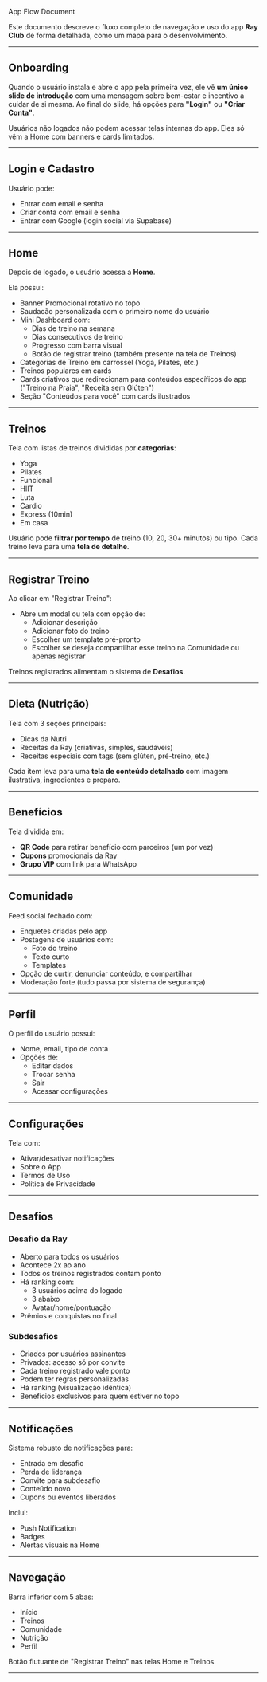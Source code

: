 App Flow Document

Este documento descreve o fluxo completo de navegação e uso do app **Ray Club** de forma detalhada, como um mapa para o desenvolvimento.

---

## Onboarding

Quando o usuário instala e abre o app pela primeira vez, ele vê **um único slide de introdução** com uma mensagem sobre bem-estar e incentivo a cuidar de si mesma. Ao final do slide, há opções para **"Login"** ou **"Criar Conta"**.

Usuários não logados não podem acessar telas internas do app. Eles só vêm a Home com banners e cards limitados.

---

## Login e Cadastro

Usuário pode:
- Entrar com email e senha
- Criar conta com email e senha
- Entrar com Google (login social via Supabase)

---

## Home

Depois de logado, o usuário acessa a **Home**.

Ela possui:
- Banner Promocional rotativo no topo
- Saudacão personalizada com o primeiro nome do usuário
- Mini Dashboard com:
  - Dias de treino na semana
  - Dias consecutivos de treino
  - Progresso com barra visual
  - Botão de registrar treino (também presente na tela de Treinos)
- Categorias de Treino em carrossel (Yoga, Pilates, etc.)
- Treinos populares em cards
- Cards criativos que redirecionam para conteúdos específicos do app ("Treino na Praia", "Receita sem Glúten")
- Seção "Conteúdos para você" com cards ilustrados

---

## Treinos

Tela com listas de treinos divididas por **categorias**:
- Yoga
- Pilates
- Funcional
- HIIT
- Luta
- Cardio
- Express (10min)
- Em casa

Usuário pode **filtrar por tempo** de treino (10, 20, 30+ minutos) ou tipo. Cada treino leva para uma **tela de detalhe**.

---

## Registrar Treino

Ao clicar em "Registrar Treino":
- Abre um modal ou tela com opção de:
  - Adicionar descrição
  - Adicionar foto do treino
  - Escolher um template pré-pronto
  - Escolher se deseja compartilhar esse treino na Comunidade ou apenas registrar

Treinos registrados alimentam o sistema de **Desafios**.

---

## Dieta (Nutrição)

Tela com 3 seções principais:
- Dicas da Nutri
- Receitas da Ray (criativas, simples, saudáveis)
- Receitas especiais com tags (sem glúten, pré-treino, etc.)

Cada item leva para uma **tela de conteúdo detalhado** com imagem ilustrativa, ingredientes e preparo.

---

## Benefícios

Tela dividida em:
- **QR Code** para retirar benefício com parceiros (um por vez)
- **Cupons** promocionais da Ray
- **Grupo VIP** com link para WhatsApp

---

## Comunidade

Feed social fechado com:
- Enquetes criadas pelo app
- Postagens de usuários com:
  - Foto do treino
  - Texto curto
  - Templates
- Opção de curtir, denunciar conteúdo, e compartilhar
- Moderação forte (tudo passa por sistema de segurança)

---

## Perfil

O perfil do usuário possui:
- Nome, email, tipo de conta
- Opções de:
  - Editar dados
  - Trocar senha
  - Sair
  - Acessar configurações

---

## Configurações

Tela com:
- Ativar/desativar notificações
- Sobre o App
- Termos de Uso
- Política de Privacidade

---

## Desafios

### Desafio da Ray
- Aberto para todos os usuários
- Acontece 2x ao ano
- Todos os treinos registrados contam ponto
- Há ranking com:
  - 3 usuários acima do logado
  - 3 abaixo
  - Avatar/nome/pontuação
- Prêmios e conquistas no final

### Subdesafios
- Criados por usuários assinantes
- Privados: acesso só por convite
- Cada treino registrado vale ponto
- Podem ter regras personalizadas
- Há ranking (visualização idêntica)
- Benefícios exclusivos para quem estiver no topo

---

## Notificações

Sistema robusto de notificações para:
- Entrada em desafio
- Perda de liderança
- Convite para subdesafio
- Conteúdo novo
- Cupons ou eventos liberados

Inclui:
- Push Notification
- Badges
- Alertas visuais na Home

---

## Navegação

Barra inferior com 5 abas:
- Início
- Treinos
- Comunidade
- Nutrição
- Perfil

Botão flutuante de "Registrar Treino" nas telas Home e Treinos.

---

